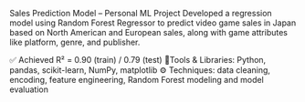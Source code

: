 Sales Prediction Model – Personal ML Project
Developed a regression model using Random Forest Regressor to predict video game sales in Japan based on North American and European sales, along with game attributes like platform, genre, and publisher.

✅ Achieved R² = 0.90 (train) / 0.79 (test)
📌Tools & Libraries: Python, pandas, scikit-learn, NumPy, matplotlib
⚙️ Techniques: data cleaning, encoding, feature engineering, Random Forest modeling and model evaluation
